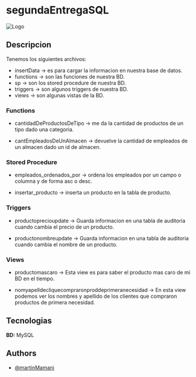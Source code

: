 # segundaEntregaSQL

![Logo](https://img2.freepng.es/20180609/flt/kisspng-logo-software-engineering-brand-build-ios-database-apps-with-swift-and-sqlite-5b1c9dce7e6745.3775978115286020625178.jpg)

## Descripcion

Tenemos los siguientes archivos:

- insertData -> es para cargar la informacion en nuestra base de datos.
- functions -> son las funciones de nuestra BD.
- sp -> son los stored procedure de nuestra BD.
- triggers -> son algunos triggers de nuestra BD.
- views -> son algunas vistas de la BD.

### Functions

- cantidadDeProductosDeTipo -> me da la cantidad de productos de un tipo dado una categoria.

- cantEmpleadosDeUnAlmacen -> devuelve la cantidad de empleados de un almacen dado un id de almacen.

### Stored Procedure

- empleados_ordenados_por -> ordena los empleados por un campo o columna y de forma asc o desc.

- insertar_producto -> inserta un producto en la tabla de producto.

### Triggers

- productoprecioupdate -> Guarda informacion en una tabla de auditoria cuando cambia el precio de un producto.

- productonombreupdate -> Guarda informacion en una tabla de auditoria cuando cambia el nombre de un producto.

### Views

- productomascaro -> Esta view es para saber el producto mas caro de mi BD en el tiempo.

- nomyapelldecliquecompraronproddeprimeranecesidad -> En esta view podemos ver los nombres y apellido de los clientes que compraron productos de primera necesidad.
  
## Tecnologias

**BD:** MySQL

## Authors

- [@martinMamani](https://github.com/martinMamani)
